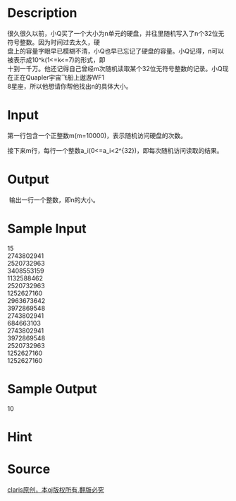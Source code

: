 
# Description

<div class="content"><div>很久很久以前，小Q买了一个大小为n单元的硬盘，并往里随机写入了n个32位无符号整数。因为时间过去太久，硬</div>
<div>盘上的容量字眼早已模糊不清，小Q也早已忘记了硬盘的容量。小Q记得，n可以被表示成10^k(1&lt;=k&lt;=7)的形式，即</div>
<div>十到一千万。他还记得自己曾经m次随机读取某个32位无符号整数的记录。小Q现在正在Quapler宇宙飞船上遨游WF1</div>
<div>8星座，所以他想请你帮他找出n的具体大小。</div>
<div></div></div>

# Input

<div class="content"><p>第一行包含一个正整数m(m=10000)，表示随机访问硬盘的次数。</p>
<div>接下来m行，每行一个整数a_i(0&lt;=a_i&lt;2^{32})，即每次随机访问读取的结果。</div>
<div></div></div>

# Output

<div class="content"><p> 输出一行一个整数，即n的大小。</p>
<div></div></div>

# Sample Input

<div class="content"><span class="sampledata">15<br/>
2743802941<br/>
2520732963<br/>
3408553159<br/>
1132588462<br/>
2520732963<br/>
1252627160<br/>
2963673642<br/>
3972869548<br/>
2743802941<br/>
684663103<br/>
2743802941<br/>
3972869548<br/>
2520732963<br/>
1252627160<br/>
1252627160</span></div>

# Sample Output

<div class="content"><span class="sampledata">10</span></div>

# Hint

<div class="content"><p></p></div>

# Source

<div class="content"><p><a href="problemset.php?search=claris原创，本oj版权所有,翻版必究">claris原创，本oj版权所有,翻版必究</a></p></div>


